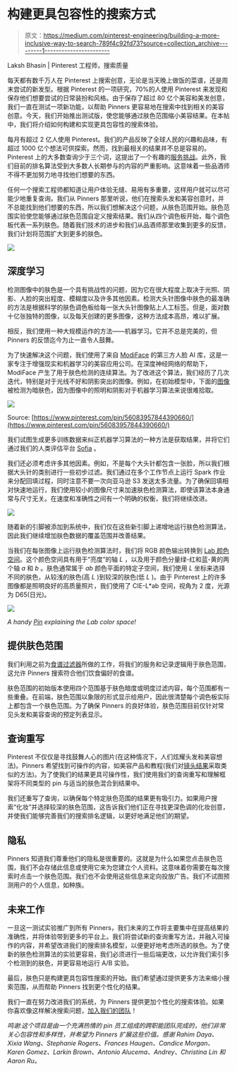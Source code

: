 # 构建更具包容性的搜索方式

> 原文：<https://medium.com/pinterest-engineering/building-a-more-inclusive-way-to-search-789f4c92fd73?source=collection_archive---------1----------------------->

Laksh Bhasin | Pinterest 工程师，搜索质量

每天都有数千万人在 Pinterest 上搜索创意，无论是当天晚上做饭的菜谱，还是周末尝试的新发型。根据 Pinterest 的一项研究，70%的人使用 Pinterest 来发现和保存他们想要尝试的日常装扮和风格。由于保存了超过 80 亿个美容和美发创意，我们一直在测试一项新功能，以帮助 Pinners 更容易地在搜索中找到相关的美容创意。今天，我们开始推出测试版，使您能够通过肤色范围缩小美容结果。在本帖中，我们将介绍如何构建和实现更具包容性的搜索体验。

每月有超过 2 亿人使用 Pinterest。我们的产品反映了全球人民的兴趣和品味，有超过 1000 亿个想法可供探索。然而，找到最相关的结果并不总是容易的。Pinterest 上的大多数查询少于三个词，这提出了一个有趣的[服务挑战](/@Pinterest_Engineering/manas-a-high-performing-customized-search-system-cf189f6ca40f)。此外，我们目前的排名算法受到大多数人长期参与的内容的严重影响。这意味着一些品酒师不得不更加努力地寻找他们想要的东西。

任何一个搜索工程师都知道让用户体验无缝、易用有多重要，这样用户就可以尽可能少地重复查询。我们从 Pinners 那里听说，他们在搜索头发和美容创意时，并不总能找到他们想要的东西，所以我们想解决这个问题，从肤色范围开始。肤色范围实验使您能够通过肤色范围自定义搜索结果。我们从四个调色板开始，每个调色板代表一系列肤色。随着我们技术的进步和我们从品酒师那里收集到更多的反馈，我们计划将范围扩大到更多的肤色。

![](img/85ba5b0c3f70c35e159663b47892cb13.png)

## **深度学习**

检测图像中的肤色是一个具有挑战性的问题，因为它在很大程度上取决于光照、阴影、人脸的突出程度、模糊度以及许多其他因素。检测大头针图像中肤色的最准确的方法是根据科学的肤色调色板给每一张大头针图像贴上人工标签。但是，面对数十亿张独特的图像，以及每天创建的更多图像，这种方法成本高昂，难以扩展。

相反，我们使用一种大规模运作的方法——机器学习。它并不总是完美的，但 Pinners 的反馈迄今为止一直令人鼓舞。

为了快速解决这个问题，我们使用了来自 [ModiFace](http://modiface.com/) 的第三方人脸 AI 库，这是一家专注于增强现实和机器学习的美容应用公司。在深度神经网络的帮助下，ModiFace 产生了用于肤色检测的连续算法。为了改进这个算法，我们经历了几次迭代，特别是对于光线不好和阴影突出的图像。例如，在初始模型中，下面的[图像](https://www.pinterest.com/pin/56083957844390660/)被检测为暗肤色，因为图像中的照明和阴影对于机器学习算法来说很难拾取。

![](img/512a4da02e758b929ffbd4057556dcd3.png)

Source: [https://www.pinterest.com/pin/56083957844390660/](https://www.pinterest.com/pin/56083957844390660/)

我们试图生成更多训练数据来纠正机器学习算法的一种方法是获取结果，并将它们通过我们的人类评估平台 [Sofia](/@Pinterest_Engineering/do-you-trust-the-crowd-3-ways-to-improve-crowdsourcing-at-your-company-6f19df729a89) 。

我们还必须考虑许多其他因素。例如，不是每个大头针都包含一张脸，所以我们根据大头针的类别进行一些初步过滤。我们通过在多个工作节点上运行 Spark 作业来分配回填过程，同时注意不要一次向亚马逊 S3 发送太多流量。为了确保回填相对快速地运行，我们使用较小的图像尺寸来加速肤色检测算法，即使该算法本身通常与尺寸无关。在速度和准确性之间有一个明确的权衡，我们将继续改进。

![](img/d908afd7874230461224d67c602b9f2e.png)

随着新的引脚被添加到系统中，我们仅在这些新引脚上递增地运行肤色检测算法，因此我们继续增加肤色数据的覆盖范围并改善结果。

当我们在每张图像上运行肤色检测算法时，我们将 RGB 颜色输出转换到 [Lab 颜色空间](https://en.wikipedia.org/wiki/Lab_color_space)。这个颜色空间具有用于“亮度”的轴 *L* ，以及用于颜色分量绿-红和蓝-黄的两个轴 *a* 和 *b* 。肤色通常属于 *ab* 颜色平面的特定子空间，我们使用 *L* 坐标来选择不同的肤色，从较浅的肤色(高 *L* )到较深的肤色(低 *L* )。由于 Pinterest 上的许多图像都是照明良好的高质量照片，我们使用了 CIE-L*ab 空间，视角为 2 度，光源为 D65(日光)。

![](img/c3952d7df82c4e54f01bb809d81fb3cb.png)

*A handy* [*Pin*](https://www.pinterest.com/pin/AZ3mi9PZ5xDFnB98bHekELGS-T6DjBN_Y2rOg1UMtyDEB_X-ouTGQVo/) *explaining the Lab color space!*

## **提供肤色范围**

我们利用之前为[食谱过滤器](https://newsroom.pinterest.com/en/post/whats-for-dinner-we-got-you-covered-with-new-food-features)所做的工作，将我们的服务和记录逻辑用于肤色范围，这允许 Pinners 搜索符合他们饮食偏好的食谱。

肤色范围的初始版本使用四个范围基于肤色暗度或明度过滤内容，每个范围都有一些重叠。在前端，肤色范围以象限的形式显示给用户，因此很清楚每个调色板实际上都包含一个肤色范围。为了确保 Pinners 的良好体验，肤色范围目前仅针对常见头发和美容查询的预定列表显示。

## **查询重写**

Pinterest 不仅仅是寻找鼓舞人心的图片(在这种情况下，人们炫耀头发和美容想法)。Pinners 希望找到可操作的内容，如美容产品和教程(我们对[镜头结果](/@Pinterest_Engineering/building-pinterest-lens-a-real-world-visual-discovery-system-59812d8cbfbc)采取类似的方法)。为了使我们的结果更具可操作性，我们使用我们的查询重写和理解框架将不同类型的 pin 与适当的肤色混合到结果中。

我们还重写了查询，以确保每个特定肤色范围的结果更有吸引力。如果用户搜索“化妆”并选择较深的肤色范围，这告诉我们他们正在寻找更深色调的化妆创意，并使我们能够完善我们的搜索排名逻辑，以更好地满足他们的期望。

## **隐私**

Pinners 知道我们尊重他们的隐私是很重要的。这就是为什么如果您点击肤色范围，我们不会存储此信息或使用它来为您建立个人资料。这意味着你需要在每次搜索时点击一个肤色范围。我们也不会使用这些信息来定向投放广告。我们不试图预测用户的个人信息，如种族。

## **未来工作**

一旦这一测试实验推广到所有 Pinners，我们未来的工作将主要集中在提高结果的准确性，并将体验带到更多的平台上。我们将尝试新的查询重写方法，并融入可操作的内容，并希望改进我们的搜索排名模型，以便更好地考虑所选的肤色。为了使新的肤色检测算法的实验更容易，我们必须进行一些后端更改，以允许我们索引多个检测到的肤色，并更容易地运行 A/B 实验。

最后，肤色只是构建更具包容性搜索的开始。我们希望通过提供更多方法来缩小搜索范围，从而帮助 Pinners 找到更个性化的结果。

我们一直在努力改进我们的系统，为 Pinners 提供更加个性化的搜索体验。如果你喜欢像这样解决搜索问题，[加入我们的团队](https://careers.pinterest.com/careers/details/software-engineer-search-quality_san-francisco_1077759)！

*鸣谢:这个项目是由一个充满热情的 pin 员工组成的跨职能团队完成的，他们非常关心包容性和多样性，并希望为 Pinners 扩展这些价值。感谢 Rahim Daya、Xixia Wang、Stephanie Rogers、Frances Haugen、Candice Morgan、Karen Gomez、Larkin Brown、Antonio Alucema、Andrey、Christina Lin 和 Aaron Ru。*